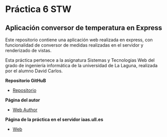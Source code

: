 # Práctica 6 STW

## Aplicación conversor de temperatura en Express

Este repositorio contiene una aplicación web realizada en express, con funcionalidad de conversor de medidas realizadas en el servidor y renderizado de vistas.

Esta práctica pertenece a la asignatura Sistemas y Tecnologias Web del grado de ingeniería informática de la universidad de La Laguna, realizada por el alumno David Carlos.

**Repositorio GitHuB**

* [Repositorio](https://github.com/alu0100536652/STW06)

**Página del autor**

* [Web Author](http://alu0100536652.github.io)

**Página de la práctica en el servidor iaas.ull.es**

* [Web](http://10.6.128.90:8080)